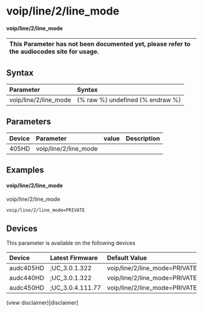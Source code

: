 ﻿---
description: voip/line/2/line_mode
search: false
---

# voip/line/2/line_mode

#### voip/line/2/line_mode


| This Parameter has not been documented yet, please refer to the audiocodes site for usage.  |
| :--- |

## Syntax
| Parameter | Syntax |
| :--- | :--- |
|voip/line/2/line_mode | {% raw %} undefined {% endraw %} |

## Parameters
|Device|Parameter|value|Description|
|:---|:---|:---|:---|
| 405HD | voip/line/2/line_mode |  |  |

## Examples
#### voip/line/2/line_mode

voip/line/2/line_mode

```
voip/line/2/line_mode=PRIVATE
```

## Devices
This parameter is available on the following devices

| Device | Latest Firmware | Default Value |
|:---|:---|:---|
| audc405HD | ;UC_3.0.1.322 | voip/line/2/line_mode=PRIVATE 
| audc440HD | ;UC_3.0.1.322 | voip/line/2/line_mode=PRIVATE 
| audc450HD | ;UC_3.0.4.111.77 | voip/line/2/line_mode=PRIVATE 

(view disclaimer)[disclaimer]
